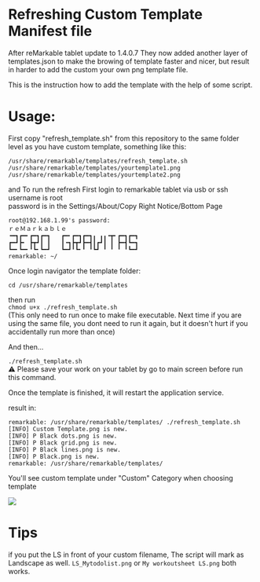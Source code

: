 # Refreshing Custom Template Manifest file
After reMarkable tablet update to 1.4.0.7
They now added another layer of templates.json
to make the browing of template faster and nicer, but result in harder to add the custom your own png template file.

This is the instruction how to add the template with the help of some script.
# Usage:

First copy "refresh_template.sh" from this repository to the same folder level as you have custom template, something like this:


    /usr/share/remarkable/templates/refresh_template.sh
    /usr/share/remarkable/templates/yourtemplate1.png
    /usr/share/remarkable/templates/yourtemplate2.png
    




and To run the refresh
First login to remarkable tablet via usb or ssh  
username is root  
password is in the Settings/About/Copy Right Notice/Bottom Page  

    root@192.168.1.99's password:
    ｒｅＭａｒｋａｂｌｅ
    ╺━┓┏━╸┏━┓┏━┓   ┏━╸┏━┓┏━┓╻ ╻╻╺┳╸┏━┓┏━┓
    ┏━┛┣╸ ┣┳┛┃ ┃   ┃╺┓┣┳┛┣━┫┃┏┛┃ ┃ ┣━┫┗━┓
    ┗━╸┗━╸╹┗╸┗━┛   ┗━┛╹┗╸╹ ╹┗┛ ╹ ╹ ╹ ╹┗━┛
    remarkable: ~/
Once login navigator the template folder:

`cd /usr/share/remarkable/templates`

then run  
`chmod u+x ./refresh_template.sh`  
(This only need to run once to make file executable. Next time if you are using the same file, you dont need to run it again, but it doesn't hurt if you accidentally run more than once)

And then...  

`./refresh_template.sh`   
:warning: Please save your work on your tablet by go to main screen before run this command.

Once the template is finished, it will restart the application service.  

result in:



    remarkable: /usr/share/remarkable/templates/ ./refresh_template.sh
    [INFO] Custom Template.png is new.
    [INFO] P Black dots.png is new.
    [INFO] P Black grid.png is new.
    [INFO] P Black lines.png is new.
    [INFO] P Black.png is new.
    remarkable: /usr/share/remarkable/templates/
    

You'll see custom template under "Custom" Category when choosing template

![](https://github.com/thamarnan/remarkable-custom-template-refresh/blob/master/images/custom_screenshot.jpeg?raw=true)

# Tips
if you put the LS in front of your custom filename,
The script will mark as Landscape as well.
`LS_Mytodolist.png`
or
`My workoutsheet LS.png`
both works.
